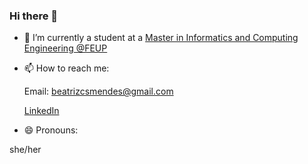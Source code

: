### Hi there 👋

<!--
**biam05/biam05** is a ✨ _special_ ✨ repository because its `README.md` (this file) appears on your GitHub profile.

Here are some ideas to get you started:
-->
- 🔭 I’m currently a student at a [Master in Informatics and Computing Engineering @FEUP](https://sigarra.up.pt/feup/en/cur_geral.cur_view?pv_curso_id=742&pv_ano_lectivo=2019)

- 📫 How to reach me: 

  Email: beatrizcsmendes@gmail.com
  
  [LinkedIn](https://www.linkedin.com/in/beatriz-mendes-38279b1a0/)
  
- 😄 Pronouns:

she/her

